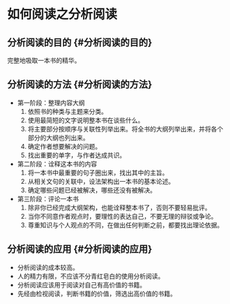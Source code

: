 # 如何阅读之分析阅读


## 分析阅读的目的 {#分析阅读的目的}

完整地吸取一本书的精华。


## 分析阅读的方法 {#分析阅读的方法}

-   第一阶段：整理内容大纲
    1.  依照书的种类与主题来分类。
    2.  使用最简短的文字说明整本书在谈些什么。
    3.  将主要部分按顺序与关联性列举出来。将全书的大纲列举出来，并将各个部分的大纲也列出来。
    4.  确定作者想要解决的问题。
    5.  找出重要的单字，与作者达成共识。
-   第二阶段：诠释这本书的内容
    1.  将一本书中最重要的句子圈出来，找出其中的主旨。
    2.  从相关文句的关联中，设法架构出一本书的基本论述。
    3.  确定哪些问题已经被解决，哪些还没有被解决。
-   第三阶段：评论一本书
    1.  除非你已经完成大纲架构，也能诠释整本书了，否则不要轻易批评。
    2.  当你不同意作者观点时，要理性的表达自己，不要无理的辩驳或争论。
    3.  尊重知识与个人观点的不同，在做出任何判断之前，都要找出理论依据。


## 分析阅读的应用 {#分析阅读的应用}

-   分析阅读的成本较高。
-   人的精力有限，不应该不分青红皂白的使用分析阅读。
-   分析阅读应该用于阅读对自己有高价值的书籍。
-   先经由检视阅读，判断书籍的价值，筛选出高价值的书籍。

